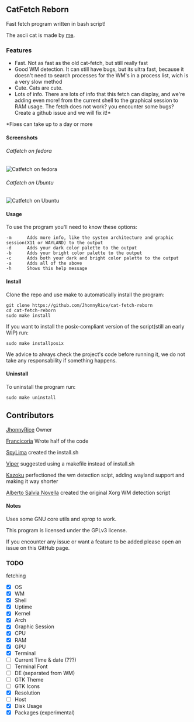 ## CatFetch Reborn
Fast fetch program written in bash script!

The ascii cat is made by [me](https://github.com/jhonnyrice).

### Features
* Fast. Not as fast as the old cat-fetch, but still really fast
* Good WM detection. It can still have bugs, but its ultra fast, because it doesn't need to search processes for the WM's in a process list, wich is a very slow method
* Cute. Cats are cute.
* Lots of info. There are lots of info that this fetch can display, and we're adding even more! from the current shell to the graphical session to RAM usage.
The fetch does not work? you encounter some bugs? Create a github issue and we will fix it!*


*Fixes can take up to a day or more

#### Screenshots

###### Catfetch on fedora
![Catfetch on fedora](https://user-images.githubusercontent.com/93940240/150697310-db887fa1-530d-4a53-807b-e13fe11d2a27.png)

###### Catfetch on Ubuntu
![Catfetch on Ubuntu](https://user-images.githubusercontent.com/93940240/150697445-912577ec-b374-4936-9668-f14820b8184a.png)


#### Usage
To use the program you'll need to know these options:
```
-m		Adds more info, like the system architecture and graphic session(X11 or WAYLAND) to the output
-d		Adds your dark color palette to the output
-b		Adds your bright color palette to the output
-c		Adds both your dark and bright color palette to the output
-a		Adds all of the above
-h		Shows this help message
```

#### Install
Clone the repo and use make to automatically install the program:
```
git clone https://github.com/JhonnyRice/cat-fetch-reborn
cd cat-fetch-reborn
sudo make install
```
If you want to install the posix-compliant version of the script(still an early WIP) run:
```
sudo make installposix
```
We advice to always check the project's code before running it, we do not take any responsability if something happens.

#### Uninstall
To uninstall the program run:
```
sudo make uninstall
```

## Contributors
[JhonnyRice](https://github.com/JhonnyRice/) Owner

[Francicoria](https://github.com/Francicoria/) Wrote half of the code

[SpyLima](https://github.com/SpyLima) created the install.sh

[Viper](https://github.com/viperML) suggested using a makefile instead of install.sh

[Kazoku](https://github.com/K4zoku) perfectioned the wm detection scipt, adding wayland support and making it way shorter

[Alberto Salvia Novella](es20490446e.wordpress.com) created the original Xorg WM detection script
#### Notes
Uses some GNU core utils and xprop to work.

This program is licensed under the GPLv3 license.

If you encounter any issue or want a feature to be added please open an issue on this GitHub page. 

### TODO
fetching

- [x] OS
- [x] WM
- [x] Shell
- [x] Uptime
- [x] Kernel
- [x] Arch
- [x] Graphic Session
- [x] CPU
- [x] RAM
- [x] GPU
- [x] Terminal
- [ ] Current Time & date (???)
- [ ] Terminal Font
- [ ] DE (separated from WM)
- [ ] GTK Theme
- [ ] GTK Icons
- [x] Resolution
- [ ] Host
- [x] Disk Usage
- [x] Packages (experimental)
